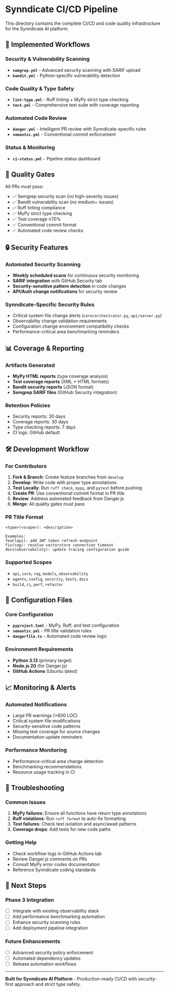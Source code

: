 # Synndicate CI/CD Pipeline

This directory contains the complete CI/CD and code quality infrastructure for the Synndicate AI platform.

## 🚀 **Implemented Workflows**

### Security & Vulnerability Scanning

- **`semgrep.yml`** - Advanced security scanning with SARIF upload
- **`bandit.yml`** - Python-specific vulnerability detection

### Code Quality & Type Safety  

- **`lint-type.yml`** - Ruff linting + MyPy strict type checking
- **`test.yml`** - Comprehensive test suite with coverage reporting

### Automated Code Review

- **`danger.yml`** - Intelligent PR review with Synndicate-specific rules
- **`semantic.yml`** - Conventional commit enforcement

### Status & Monitoring

- **`ci-status.yml`** - Pipeline status dashboard

## 🎯 **Quality Gates**

All PRs must pass:

- ✅ Semgrep security scan (no high-severity issues)
- ✅ Bandit vulnerability scan (no medium+ issues)  
- ✅ Ruff linting compliance
- ✅ MyPy strict type checking
- ✅ Test coverage ≥70%
- ✅ Conventional commit format
- ✅ Automated code review checks

## 🔒 **Security Features**

### Automated Security Scanning

- **Weekly scheduled scans** for continuous security monitoring
- **SARIF integration** with GitHub Security tab
- **Security-sensitive pattern detection** in code changes
- **API/Auth change notifications** for security review

### Synndicate-Specific Security Rules

- Critical system file change alerts (`core/orchestrator.py`, `api/server.py`)
- Observability change validation requirements
- Configuration change environment compatibility checks
- Performance-critical area benchmarking reminders

## 📊 **Coverage & Reporting**

### Artifacts Generated

- **MyPy HTML reports** (type coverage analysis)
- **Test coverage reports** (XML + HTML formats)
- **Bandit security reports** (JSON format)
- **Semgrep SARIF files** (GitHub Security integration)

### Retention Policies

- Security reports: 30 days
- Coverage reports: 30 days  
- Type checking reports: 7 days
- CI logs: GitHub default

## 🛠️ **Development Workflow**

### For Contributors

1. **Fork & Branch**: Create feature branches from `develop`
2. **Develop**: Write code with proper type annotations
3. **Test Locally**: Run `ruff check`, `mypy`, and `pytest` before pushing
4. **Create PR**: Use conventional commit format in PR title
5. **Review**: Address automated feedback from Danger.js
6. **Merge**: All quality gates must pass

### PR Title Format

```
<type>(<scope>): <description>

Examples:
feat(api): add JWT token refresh endpoint
fix(rag): resolve vectorstore connection timeout
docs(observability): update tracing configuration guide
```

### Supported Scopes

- `api`, `core`, `rag`, `models`, `observability`
- `agents`, `config`, `security`, `tests`, `docs`
- `build`, `ci`, `perf`, `refactor`

## 🔧 **Configuration Files**

### Core Configuration

- **`pyproject.toml`** - MyPy, Ruff, and test configuration
- **`semantic.yml`** - PR title validation rules
- **`dangerfile.ts`** - Automated code review logic

### Environment Requirements

- **Python 3.13** (primary target)
- **Node.js 20** (for Danger.js)
- **GitHub Actions** (Ubuntu latest)

## 📈 **Monitoring & Alerts**

### Automated Notifications

- Large PR warnings (>600 LOC)
- Critical system file modifications
- Security-sensitive code patterns
- Missing test coverage for source changes
- Documentation update reminders

### Performance Monitoring

- Performance-critical area change detection
- Benchmarking recommendations
- Resource usage tracking in CI

## 🚨 **Troubleshooting**

### Common Issues

1. **MyPy failures**: Ensure all functions have return type annotations
2. **Ruff violations**: Run `ruff format` to auto-fix formatting
3. **Test failures**: Check test isolation and async/await patterns
4. **Coverage drops**: Add tests for new code paths

### Getting Help

- Check workflow logs in GitHub Actions tab
- Review Danger.js comments on PRs
- Consult MyPy error codes documentation
- Reference Synndicate coding standards

## 🎯 **Next Steps**

### Phase 3 Integration

- [ ] Integrate with existing observability stack
- [ ] Add performance benchmarking automation  
- [ ] Enhance security scanning rules
- [ ] Add deployment pipeline integration

### Future Enhancements

- [ ] Advanced security policy enforcement
- [ ] Automated dependency updates
- [ ] Release automation workflows

---

**Built for Synndicate AI Platform** - Production-ready CI/CD with security-first approach and strict type safety.
